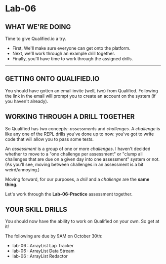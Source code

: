 # Lab-06

## WHAT WE'RE DOING

Time to give Qualified.io a try.

- First, We'll make sure everyone can get onto the platform.
- Next, we'll work through an example drill together.
- Finally, you'll have time to work through the assigned drills.

---

## GETTING ONTO QUALIFIED.IO

You should have gotten an email invite (well, two) from Qualified. Following the link in the email will prompt you to create an account on the system (if you haven't already).

## WORKING THROUGH A DRILL TOGETHER

So Qualified has two concepts: _assessments_ and _challenges_. A _challenge_ is like any one of the REPL drills you've done up to now: you've got to write code that will allow you to pass some tests.

An _assessment_ is a group of one or more _challenges_. I haven't decided whether to move to a "one challenge per assessment" or "clump all challenges that are due on a given day into one assessment" system or not. (As you'll see, moving between challenges in an assessment is a bit weird/annoying.)

Moving forward, for our purposes, a _drill_ and a _challenge_ are the **same thing**.

Let's work through the **Lab-06-Practice** assessment together.

## YOUR SKILL DRILLS

You should now have the ability to work on Qualified on your own. So get at it!

The following are due by 9AM on October 30th:

- lab-06 : ArrayList Lap Tracker
- lab-06 : ArrayList Data Stream
- lab-06 : ArrayList Redactor
